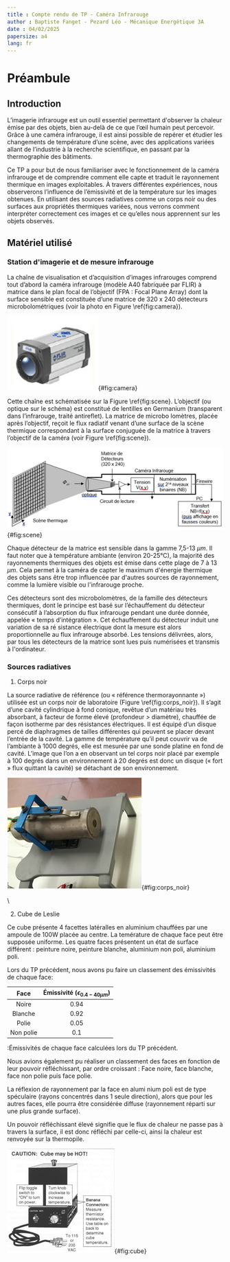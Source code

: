 ```yaml
---
title : Compte rendu de TP - Caméra Infrarouge
author : Baptiste Fanget - Pezard Léo - Mécanique Energétique 3A
date : 04/02/2025
papersize: a4
lang: fr 
---
```


# Préambule

## Introduction

L’imagerie infrarouge est un outil essentiel permettant d'observer la chaleur émise par des objets, bien au-delà de ce que l’œil humain peut percevoir. Grâce à une caméra infrarouge, il est ainsi possible de repérer et étudier les changements de température d’une scène, avec des applications variées allant de l’industrie à la recherche scientifique, en passant par la thermographie des bâtiments.

Ce TP a pour but de nous familiariser avec le fonctionnement de la caméra infrarouge et de comprendre comment elle capte et traduit le rayonnement thermique en images exploitables. À travers différentes expériences, nous observerons l’influence de l’émissivité et de la température sur les images obtenues. En utilisant des sources radiatives comme un corps noir ou des surfaces aux propriétés thermiques variées, nous verrons comment interpréter correctement ces images et ce qu’elles nous apprennent sur les objets observés.

## Matériel utilisé

### Station d'imagerie et de mesure infrarouge

La chaîne de visualisation et d’acquisition d’images infrarouges comprend tout d’abord la caméra
infrarouge (modèle A40 fabriquée par FLIR) à matrice dans le plan focal de l’objectif (FPA :
Focal Plane Array) dont la surface sensible est constituée d’une matrice de 320 x 240 détecteurs
microbolométriques (voir la photo en Figure \ref{fig:camera}).

![Photo de la caméra infrarouge utilisée](camera.png){#fig:camera}

Cette chaîne est schématisée sur la Figure \ref{fig:scene}. L’objectif (ou optique sur le schéma) est constitué
de lentilles en Germanium (transparent dans l’infrarouge, traité antireflet). La matrice de microbo
lomètres, placée après l’objectif, reçoit le flux radiatif venant d’une surface de la scène thermique
correspondant à la surface conjuguée de la matrice à travers l’objectif de la caméra (voir Figure \ref{fig:scene}).

![Schéma de la scène thermique vers la matrice de détecteurs puis vers l'image infrarouge](scene.png){#fig:scene}

Chaque détecteur de la matrice est sensible dans la gamme 7,5-13 $\mu m$. Il faut noter que à température ambiante (environ 20-25°C), la majorité des rayonnements thermiques des objets est émise dans cette plage de 7 à 13 $\mu m$. Cela permet à la caméra de capter le maximum d'énergie thermique des objets sans être trop influencée par d'autres sources de rayonnement, comme la lumière visible ou l'infrarouge proche.

Ces détecteurs sont des microbolomètres, de la famille des détecteurs thermiques, dont le principe est
basé sur l’échauffement du détecteur consécutif à l’absorption du flux infrarouge pendant une durée
donnée, appelée « temps d’intégration ». Cet échauffement du détecteur induit une variation de sa ré
sistance électrique dont la mesure est alors proportionnelle au flux infrarouge absorbé. Les tensions
délivrées, alors, par tous les détecteurs de la matrice sont lues puis numérisées et transmis à l'ordinateur.

### Sources radiatives

1) Corps noir 

La source radiative de référence (ou « référence thermorayonnante ») utilisée est un corps noir de
laboratoire (Figure \ref{fig:corps_noir}).
Il s’agit d’une cavité cylindrique à fond conique, revêtue d’un
matériau très absorbant, à facteur de forme élevé (profondeur > diamètre), chauffée de façon isotherme
par des résistances électriques. Il est équipé d’un disque percé de diaphragmes de tailles différentes
qui peuvent se placer devant l’entrée de la cavité. La gamme de température qu’il peut couvrir va
de l’ambiante à 1000 degrés, elle est mesurée par une sonde platine en fond de cavité. L’image que l’on a
en observant un tel corps noir placé par exemple à 100 degrés dans un environnement à 20 degrés est donc
un disque (« fort » flux quittant la cavité) se détachant de son environnement.

![Corps noir de laboratoire](corps_noir.png){#fig:corps_noir}

\

2)  Cube de Leslie 

Ce cube présente 4 facettes latéralles en aluminium chauffées par une ampoule de 100W placée au centre. La temérature de chaque face peut être supposée uniforme.  Les quatre faces présentent un état de surface différent : peinture noire, peinture blanche, aluminium non poli, aluminium poli.

Lors du TP précédent, nous avons pu faire un classement des émissivités de chaque face:


| Face | Émissivité ($\epsilon_{0.4 - 40 \mu m}$) |
|:----------------:|:-----------:|
| Noire                | 0.94|
| Blanche              | 0.92|
| Polie                | 0.05|
| Non polie            | 0.1 |

:Émissivités de chaque face calculées lors du TP précédent.


Nous avions également pu réaliser un classement des faces en fonction de leur pouvoir réfléchissant, par ordre croissant : Face noire, face blanche, face non polie puis face polie.

La réflexion de rayonnement par la face en alumi
nium poli est de type spéculaire (rayons concentrés dans 1 seule direction), alors que pour les autres faces, elle pourra être considérée diffuse (rayonnement réparti sur une plus grande surface).

Un pouvoir réfléchissant élevé signifie que le flux de chaleur ne passe pas à travers la surface, il est donc réfléchi par celle-ci, ainsi la chaleur est renvoyée sur la thermopile.


![Cube de Leslie](cube.png){#fig:cube}